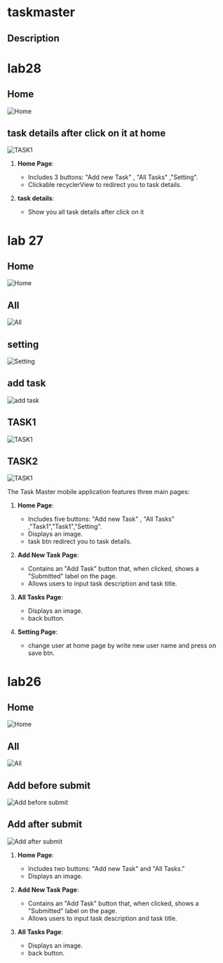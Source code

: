 # taskmaster
## Description

# lab28
## Home
![Home](./screenshots/28/home.jpg)
## task details after click on it at home 
![TASK1](./screenshots/28/details.jpg)
1. **Home Page**:
   - Includes 3 buttons: "Add new Task" , "All Tasks" ,"Setting".
   - Clickable recyclerView to redirect you to task details.

2. **task details**:
   - Show you all task details after click on it 



# lab 27

## Home
![Home](./screenshots/27/home.jpg)

## All
![All](./screenshots/27/all.jpg)

## setting
![Setting](./screenshots/27/setting.jpg)

## add task
![add task](./screenshots/27/add.jpg)

## TASK1
![TASK1](./screenshots/27/t1.jpg)

## TASK2
![TASK1](./screenshots/27/t2.jpg)

The Task Master mobile application features three main pages:

1. **Home Page**:
   - Includes five buttons: "Add new Task" , "All Tasks" ,"Task1","Task1","Setting".
   - Displays an image.
   - task btn redirect you to task details.
2. **Add New Task Page**:
   - Contains an "Add Task" button that, when clicked, shows a "Submitted" label on the page.
   - Allows users to input task description and task title.

3. **All Tasks Page**:
   - Displays an image.
   - back button.

4. **Setting Page**:
   - change user at home page by write new user name and press on save btn.

# lab26

## Home
![Home](./screenshots/home.jpg)

## All
![All](./screenshots/all.jpg)

## Add before submit
![Add before submit](./screenshots/add.jpg)

## Add after submit
![Add after submit](./screenshots/add%20with%20lable.jpg)



1. **Home Page**:
   - Includes two buttons: "Add new Task" and "All Tasks."
   - Displays an image.

2. **Add New Task Page**:
   - Contains an "Add Task" button that, when clicked, shows a "Submitted" label on the page.
   - Allows users to input task description and task title.

3. **All Tasks Page**:
   - Displays an image.
   - back button.



